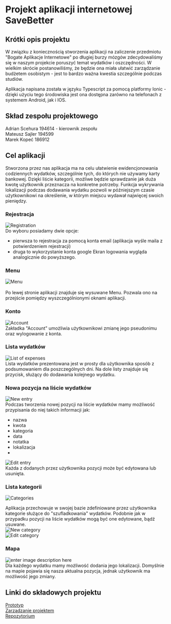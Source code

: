# Projekt aplikacji internetowej  SaveBetter
## Krótki opis projektu

W związku z koniecznością stworzenia aplikacji na zaliczenie przedmiotu "Bogate Aplikacje Internetowe" po długiej burzy mózgów zdecydowaliśmy się w naszym projekcie poruszyć temat wydatków i oszczędności. W wielkim skrócie postanowiliśmy, że będzie ona miała ułatwić zarządzanie budżetem osobistym - jest to bardzo ważna kwestia szczególnie podczas studiów.

Aplikacja napisana została w języku Typescript za pomocą platformy Ionic - dzięki użyciu tego środowiska jest ona dostępna zarówno na telefonach z systemem Android, jak i IOS. 

## Skład zespołu projektowego
Adrian Scehura 194614 - kierownik zespołu
<br>Mateusz Sajler 194599
<br>Marek Kopeć 186912

## Cel aplikacji
Stworzona przez nas aplikacja ma na celu ułatwienie ewidencjonowania codziennych wydatków, szczególnie tych, do których nie używamy karty bankowej. Dzięki liście kategorii, możliwe będzie sprawdzanie jak duża kwotę użytkownik przeznacza na konkretne potrzeby. Funkcja wykrywania lokalizacji podczas dodawania wydatku pozwoli w późniejszym czasie użytkownikowi na określenie, w którym miejscu wydawał najwięcej swoich pieniędzy.


### Rejestracja
![Registration](https://i.imgur.com/79LvRW2.png)
<br>
Do wyboru posiadamy dwie opcje:
- pierwsza to rejestracja za pomocą konta email (aplikacja wyśle maila z potwierdzeniem rejestracji)
- druga to wykorzystanie konta google
Ekran logowania wygląda analogicznie do powyższego.

### Menu
![Menu](https://i.imgur.com/JXzR0WV.png)
<br><br>
Po lewej stronie aplikacji znajduje się wysuwane Menu. Pozwala ono na przejście pomiędzy wyszczególnionymi oknami aplikacji.

### Konto
![Account](https://i.imgur.com/E5PMxxg.png)
<br>
Zakładka "Account" umożliwia użytkownikowi zmianę jego pseudonimu oraz wylogowanie z konta.
### Lista wydatków
![List of expenses](https://i.imgur.com/HgC1WMp.png)
<br>
Lista wydatków prezentowana jest w prosty dla użytkownika sposób z podsumowaniem dla poszczególnych dni. Na dole listy znajduje się przycisk, służący do dodawania kolejnego wydatku.

### Nowa pozycja na liście wydatków

![New entry](https://i.imgur.com/p1ZSMyI.png)
<br>
Podczas tworzenia nowej pozycji na liście wydatków mamy możliwość przypisania do niej takich informacji jak:
- nazwa
- kwota 
- kategoria
- data
- notatka
- lokalizacja
- <br>
![Edit entry](https://i.imgur.com/t3cfSD8.png)
<br>
Każda z dodanych przez użytkownika pozycji może być edytowana lub usunięta.

### Lista kategorii
![Categories](https://i.imgur.com/1MZAsxZ.png)
<br>

Aplikacja przechowuje w swojej bazie zdefiniowane przez użytkownika kategorie służące do "szufladkowania" wydatków. Podobnie jak w przypadku pozycji na liście wydatków mogą być one edytowane, bądź usuwane.
<br>
![New category](https://i.imgur.com/nyZVE4e.png)
<br>
![Edit category](https://i.imgur.com/Im5rXaw.png)
### Mapa
![enter image description here](https://i.imgur.com/wIQuY7E.png)
<br>
Dla każdego wydatku mamy możliwość dodania jego lokalizacji. Domyślnie na mapie pojawia się nasza aktualna pozycja, jednak użytkownik ma możliwość jego zmiany.

## Linki do składowych projektu
[Prototyp](https://marvelapp.com/8hgej4g/screen/57064473) 
<br>[Zarządzanie projektem](https://github.com/Siilveer/SaveBetter/projects/2)
<br>[Repozytorium](https://github.com/Siilveer/SaveBetter)
